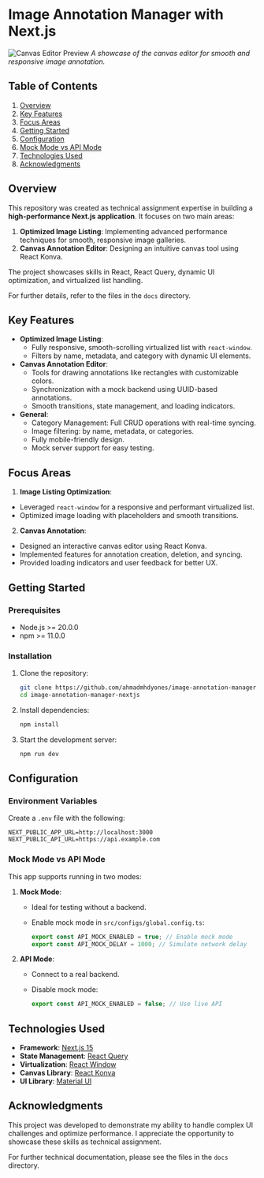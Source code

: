 # Image Annotation Manager with Next.js

![Canvas Editor Preview](./public/assets/images/demo.gif)
_A showcase of the canvas editor for smooth and responsive image annotation._

## Table of Contents

1. [Overview](#overview)
2. [Key Features](#key-features)
3. [Focus Areas](#focus-areas)
4. [Getting Started](#getting-started)
5. [Configuration](#configuration)
6. [Mock Mode vs API Mode](#mock-mode-vs-api-mode)
7. [Technologies Used](#technologies-used)
8. [Acknowledgments](#acknowledgments)

## Overview

This repository was created as technical assignment expertise in building a **high-performance Next.js application**. It focuses on two main areas:

1. **Optimized Image Listing**: Implementing advanced performance techniques for smooth, responsive image galleries.
2. **Canvas Annotation Editor**: Designing an intuitive canvas tool using React Konva.

The project showcases skills in React, React Query, dynamic UI optimization, and virtualized list handling.

For further details, refer to the files in the `docs` directory.

## Key Features

- **Optimized Image Listing**:
    - Fully responsive, smooth-scrolling virtualized list with `react-window`.
    - Filters by name, metadata, and category with dynamic UI elements.
- **Canvas Annotation Editor**:
    - Tools for drawing annotations like rectangles with customizable colors.
    - Synchronization with a mock backend using UUID-based annotations.
    - Smooth transitions, state management, and loading indicators.
- **General**:
    - Category Management: Full CRUD operations with real-time syncing.
    - Image filtering: by name, metadata, or categories.
    - Fully mobile-friendly design.
    - Mock server support for easy testing.

## Focus Areas

1. **Image Listing Optimization**:

- Leveraged `react-window` for a responsive and performant virtualized list.
- Optimized image loading with placeholders and smooth transitions.

2. **Canvas Annotation**:

- Designed an interactive canvas editor using React Konva.
- Implemented features for annotation creation, deletion, and syncing.
- Provided loading indicators and user feedback for better UX.

## Getting Started

### Prerequisites

- Node.js >= 20.0.0
- npm >= 11.0.0

### Installation

1. Clone the repository:

    ```bash
    git clone https://github.com/ahmadmhdyones/image-annotation-manager-nextjs.git
    cd image-annotation-manager-nextjs
    ```

2. Install dependencies:

    ```bash
    npm install
    ```

3. Start the development server:

    ```bash
    npm run dev
    ```

## Configuration

### Environment Variables

Create a `.env` file with the following:

```env
NEXT_PUBLIC_APP_URL=http://localhost:3000
NEXT_PUBLIC_API_URL=https://api.example.com
```

### Mock Mode vs API Mode

This app supports running in two modes:

1. **Mock Mode**:

    - Ideal for testing without a backend.
    - Enable mock mode in `src/configs/global.config.ts`:

        ```typescript
        export const API_MOCK_ENABLED = true; // Enable mock mode
        export const API_MOCK_DELAY = 1000; // Simulate network delay
        ```

2. **API Mode**:

    - Connect to a real backend.
    - Disable mock mode:

        ```typescript
        export const API_MOCK_ENABLED = false; // Use live API
        ```

## Technologies Used

- **Framework**: [Next.js 15](https://nextjs.org/)
- **State Management**: [React Query](https://tanstack.com/query)
- **Virtualization**: [React Window](https://react-window.vercel.app/)
- **Canvas Library**: [React Konva](https://konvajs.org/)
- **UI Library**: [Material UI](https://mui.com/)

## Acknowledgments

This project was developed to demonstrate my ability to handle complex UI challenges and optimize performance. I appreciate the opportunity to showcase these skills as technical assignment.

For further technical documentation, please see the files in the `docs` directory.

